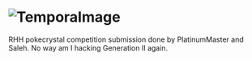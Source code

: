 ![TemporaImage](https://cdn.discordapp.com/attachments/510122300230860801/589950726323830813/unknown.png)
=========================
RHH pokecrystal competition submission done by PlatinumMaster and Saleh.
No way am I hacking Generation II again.
